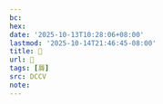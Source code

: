 ```yaml
---
bc:
hex:
date: '2025-10-13T10:28:06+08:00'
lastmod: '2025-10-14T21:46:45-08:00'
title: 􄳥
url: 􄳥
tags: [䔚]
src: DCCV
note:
---
```

